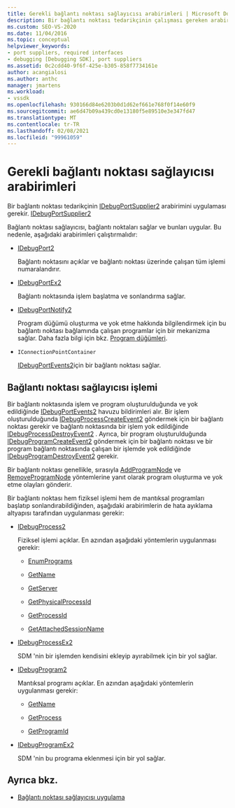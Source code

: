 ```yaml
---
title: Gerekli bağlantı noktası sağlayıcısı arabirimleri | Microsoft Docs
description: Bir bağlantı noktası tedarikçinin çalışması gereken arabirimler hakkında bilgi edinin. Bağlantı noktası sağlayıcısı, bağlantı noktaları sağlar ve bunları uygular.
ms.custom: SEO-VS-2020
ms.date: 11/04/2016
ms.topic: conceptual
helpviewer_keywords:
- port suppliers, required interfaces
- debugging [Debugging SDK], port suppliers
ms.assetid: 0c2cdd40-9f6f-425e-b305-858f7734161e
author: acangialosi
ms.author: anthc
manager: jmartens
ms.workload:
- vssdk
ms.openlocfilehash: 930166d84e6203b0d1d62ef661e768f0f14e60f9
ms.sourcegitcommit: ae6d47b09a439cd0e13180f5e89510e3e347fd47
ms.translationtype: MT
ms.contentlocale: tr-TR
ms.lasthandoff: 02/08/2021
ms.locfileid: "99961059"
---
```

# <a name="required-port-supplier-interfaces"></a>Gerekli bağlantı noktası sağlayıcısı arabirimleri
Bir bağlantı noktası tedarikçinin [IDebugPortSupplier2](../../extensibility/debugger/reference/idebugportsupplier2.md) arabirimini uygulaması gerekir. [IDebugPortSupplier2](../../extensibility/debugger/reference/idebugportsupplier2.md)

 Bağlantı noktası sağlayıcısı, bağlantı noktaları sağlar ve bunları uygular. Bu nedenle, aşağıdaki arabirimleri çalıştırmalıdır:

- [IDebugPort2](../../extensibility/debugger/reference/idebugport2.md)

  Bağlantı noktasını açıklar ve bağlantı noktası üzerinde çalışan tüm işlemi numaralandırır.

- [IDebugPortEx2](../../extensibility/debugger/reference/idebugportex2.md)

  Bağlantı noktasında işlem başlatma ve sonlandırma sağlar.

- [IDebugPortNotify2](../../extensibility/debugger/reference/idebugportnotify2.md)

  Program düğümü oluşturma ve yok etme hakkında bilgilendirmek için bu bağlantı noktası bağlamında çalışan programlar için bir mekanizma sağlar. Daha fazla bilgi için bkz. [Program düğümleri](../../extensibility/debugger/program-nodes.md).

- `IConnectionPointContainer`

  [IDebugPortEvents2](../../extensibility/debugger/reference/idebugportevents2.md)için bir bağlantı noktası sağlar.

## <a name="port-supplier-operation"></a>Bağlantı noktası sağlayıcısı işlemi
 Bir bağlantı noktasında işlem ve program oluşturulduğunda ve yok edildiğinde [IDebugPortEvents2](../../extensibility/debugger/reference/idebugportevents2.md) havuzu bildirimleri alır. Bir işlem oluşturulduğunda [IDebugProcessCreateEvent2](../../extensibility/debugger/reference/idebugprocesscreateevent2.md) göndermek için bir bağlantı noktası gerekir ve bağlantı noktasında bir işlem yok edildiğinde [IDebugProcessDestroyEvent2](../../extensibility/debugger/reference/idebugprocessdestroyevent2.md) . Ayrıca, bir program oluşturulduğunda [IDebugProgramCreateEvent2](../../extensibility/debugger/reference/idebugprogramcreateevent2.md) göndermek için bir bağlantı noktası ve bir program bağlantı noktasında çalışan bir işlemde yok edildiğinde [IDebugProgramDestroyEvent2](../../extensibility/debugger/reference/idebugprogramdestroyevent2.md) gerekir.

 Bir bağlantı noktası genellikle, sırasıyla [AddProgramNode](../../extensibility/debugger/reference/idebugportnotify2-addprogramnode.md) ve [RemoveProgramNode](../../extensibility/debugger/reference/idebugportnotify2-removeprogramnode.md) yöntemlerine yanıt olarak program oluşturma ve yok etme olayları gönderir.

 Bir bağlantı noktası hem fiziksel işlemi hem de mantıksal programları başlatıp sonlandırabildiğinden, aşağıdaki arabirimlerin de hata ayıklama altyapısı tarafından uygulanması gerekir:

- [IDebugProcess2](../../extensibility/debugger/reference/idebugprocess2.md)

  Fiziksel işlemi açıklar. En azından aşağıdaki yöntemlerin uygulanması gerekir:

  - [EnumPrograms](../../extensibility/debugger/reference/idebugprocess2-enumprograms.md)

  - [GetName](../../extensibility/debugger/reference/idebugprocess2-getname.md)

  - [GetServer](../../extensibility/debugger/reference/idebugprocess2-getserver.md)

  - [GetPhysicalProcessId](../../extensibility/debugger/reference/idebugprocess2-getphysicalprocessid.md)

  - [GetProcessId](../../extensibility/debugger/reference/idebugprocess2-getprocessid.md)

  - [GetAttachedSessionName](../../extensibility/debugger/reference/idebugprocess2-getattachedsessionname.md)

- [IDebugProcessEx2](../../extensibility/debugger/reference/idebugprocessex2.md)

  SDM 'nin bir işlemden kendisini ekleyip ayırabilmek için bir yol sağlar.

- [IDebugProgram2](../../extensibility/debugger/reference/idebugprogram2.md)

  Mantıksal programı açıklar. En azından aşağıdaki yöntemlerin uygulanması gerekir:

  - [GetName](../../extensibility/debugger/reference/idebugprogram2-getname.md)

  - [GetProcess](../../extensibility/debugger/reference/idebugprogram2-getprocess.md)

  - [GetProgramId](../../extensibility/debugger/reference/idebugprogram2-getprogramid.md)

- [IDebugProgramEx2](../../extensibility/debugger/reference/idebugprogramex2.md)

  SDM 'nin bu programa eklenmesi için bir yol sağlar.

## <a name="see-also"></a>Ayrıca bkz.
- [Bağlantı noktası sağlayıcısı uygulama](../../extensibility/debugger/implementing-a-port-supplier.md)
